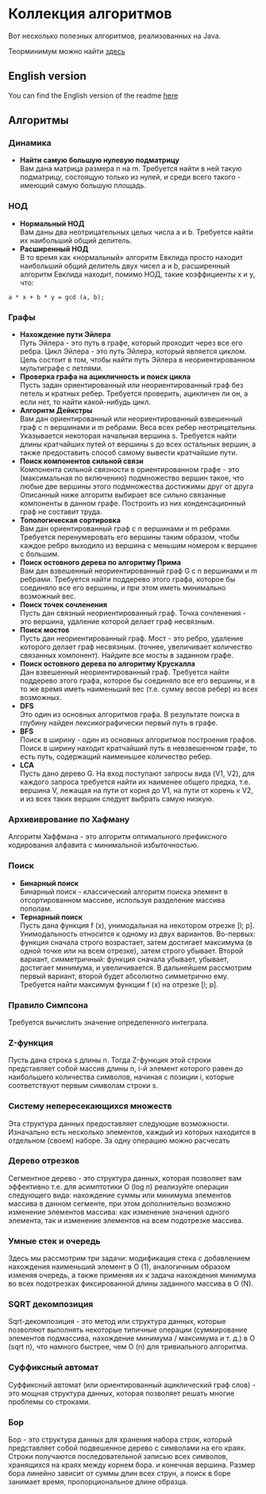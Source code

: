 # Коллекция алгоритмов
Вот несколько полезных алгоритмов, реализованных на Java.

Теорминимум можно найти [здесь](http://e-maxx.ru/algo/)

## English version
You can find the English version of the readme [here](https://github.com/timattt/Rampant-algorithms/blob/master/README_EN.md)

## Алгоритмы
### Динамика
* **Найти самую большую нулевую подматрицу**   
Вам дана матрица размера n на m.
Требуется найти в ней такую подматрицу, состоящую только из нулей, и среди всего такого -
имеющий самую большую площадь.
### НОД
* **Нормальный НОД**   
Вам даны два неотрицательных целых числа a и b. Требуется найти их наибольший общий делитель.
* **Расширенный НОД**   
В то время как «нормальный» алгоритм Евклида просто находит наибольший общий делитель двух чисел a и b,
расширенный алгоритм Евклида находит, помимо НОД, такие коэффициенты x и y, что:
```
a * x + b * y = gcd (a, b);
```
### Графы
* **Нахождение пути Эйлера**   
Путь Эйлера - это путь в графе, который проходит через все его ребра. Цикл Эйлера - это путь Эйлера, который является циклом.
Цель состоит в том, чтобы найти путь Эйлера в неориентированном мультиграфе с петлями.
* **Проверка графа на ацикличность и поиск цикла**   
Пусть задан ориентированный или неориентированный граф без петель и кратных ребер.
Требуется проверить, ацикличен ли он, а если нет, то найти какой-нибудь цикл.
* **Алгоритм Дейкстры**   
Вам дан ориентированный или неориентированный взвешенный граф с n вершинами и m ребрами.
Веса всех ребер неотрицательны. Указывается некоторая начальная вершина s.
Требуется найти длины кратчайших путей от вершины s до всех остальных вершин,
а также предоставить способ самому вывести кратчайшие пути.
* **Поиск компонентов сильной связи**   
Компонента сильной связности в ориентированном графе - это (максимальная по включению)
подмножество вершин такое, что любые две вершины этого подмножества достижимы друг от друга
Описанный ниже алгоритм выбирает все сильно связанные компоненты в данном графе.
Построить из них конденсационный граф не составит труда.
* **Топологическая сортировка**   
Вам дан ориентированный граф с n вершинами и m ребрами.
Требуется перенумеровать его вершины таким образом, чтобы каждое ребро выходило из
вершина с меньшим номером к вершине с большим.
* **Поиск остовного дерева по алгоритму Прима**   
Вам дан взвешенный неориентированный граф G с n вершинами и m ребрами.
Требуется найти поддерево этого графа, которое бы соединяло все его вершины,
и при этом иметь минимально возможный вес.
* **Поиск точек сочленения**   
Пусть дан связный неориентированный граф.
Точка сочленения - это вершина, удаление которой делает граф несвязным.
* **Поиск мостов**   
Пусть дан неориентированный граф.
Мост - это ребро, удаление которого делает граф несвязным.
(точнее, увеличивает количество связанных компонент). Найдите все мосты в заданном графе.
* **Поиск остовного дерева по алгоритму Крускалла**   
Дан взвешенный неориентированный граф.
Требуется найти поддерево этого графа, которое бы соединяло все его вершины,
и в то же время иметь наименьший вес (т.е. сумму весов ребер) из всех возможных.
* **DFS**   
Это один из основных алгоритмов графа.
В результате поиска в глубину найден лексикографически первый путь в графе.
* **BFS**   
Поиск в ширину - один из основных алгоритмов построения графов.
Поиск в ширину находит кратчайший путь в невзвешенном графе, то есть путь, содержащий наименьшее количество ребер.
* **LCA**   
Пусть дано дерево G. На вход поступают запросы вида (V1, V2),
для каждого запроса требуется найти их наименее общего предка, т.е.
вершина V, лежащая на пути от корня до V1, на пути от
корень к V2, и из всех таких вершин следует выбрать самую низкую.
### Архививрование по Хафману
Алгоритм Хаффмана - это алгоритм оптимального префиксного кодирования алфавита с минимальной избыточностью.
### Поиск
* **Бинарный поиск**   
Бинарный поиск - классический алгоритм поиска
элемент в отсортированном массиве, используя разделение массива пополам.
* **Тернарный поиск**   
Пусть дана функция f (x), унимодальная на некотором отрезке [l; р].
Унимодальность относится к одному из двух вариантов. Во-первых: функция сначала строго возрастает,
затем достигает максимума (в одной точке или на всем отрезке), затем строго убывает.
Второй вариант, симметричный: функция сначала убывает, убывает, достигает минимума,
и увеличивается. В дальнейшем рассмотрим первый вариант, второй будет абсолютно
симметрично ему.
Требуется найти максимум функции f (x) на отрезке [l; р].
### Правило Симпсона
Требуется вычислить значение определенного интеграла.
### Z-функция
Пусть дана строка s длины n.
Тогда Z-функция этой строки представляет собой массив длины n, i-й элемент которого равен
до наибольшего количества символов, начиная с позиции i,
которые соответствуют первым символам строки s.
### Систему непересекающихся множеств
Эта структура данных предоставляет следующие возможности.
Изначально есть несколько элементов, каждый из которых находится в отдельном (своем) наборе.
За одну операцию можно расчесать
### Дерево отрезков
Сегментное дерево - это структура данных, которая позволяет вам эффективно
т.е. для асимптотики O (log n) реализуйте операции следующего вида:
нахождение суммы или минимума элементов массива в данном сегменте, при этом дополнительно
возможно изменение элементов массива: как изменение значения одного элемента, так и изменение
элементов на всем подотрезке массива.
### Умные стек и очередь
Здесь мы рассмотрим три задачи: модификация стека с добавлением нахождения
наименьший элемент в O (1), аналогичным образом изменяя очередь, а также применяя их к
задача нахождения минимума во всех подотрезках фиксированной длины заданного массива в O (N).
### SQRT декомпозиция
Sqrt-декомпозиция - это метод или структура данных, которые позволяют выполнять некоторые типичные
операции (суммирование элементов подмассива, нахождение минимума / максимума и т. д.)
в O (sqrt n), что намного быстрее, чем O (n) для тривиального алгоритма.
### Суффиксный автомат
Суффиксный автомат (или ориентированный ациклический граф слов) - это мощная структура данных, которая
позволяет решать многие проблемы со строками.
### Бор
Бор - это структура данных для хранения набора строк, который представляет собой подвешенное дерево с символами на его краях.
Строки получаются последовательной записью всех символов, хранящихся на краях между корнем бора.
и конечная вершина. Размер бора линейно зависит от суммы длин всех струн,
а поиск в боре занимает время, пропорциональное длине образца.
